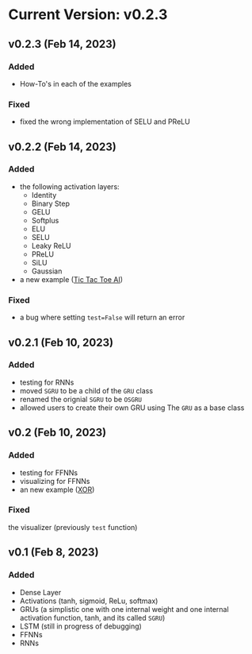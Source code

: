 # Current Version: v0.2.3

## v0.2.3 (Feb 14, 2023)
### Added

- How-To's in each of the examples

### Fixed

- fixed the wrong implementation of SELU and PReLU

## v0.2.2 (Feb 14, 2023)
### Added

- the following activation layers:
  - Identity
  - Binary Step
  - GELU
  - Softplus
  - ELU
  - SELU
  - Leaky ReLU
  - PReLU
  - SiLU
  - Gaussian
- a new example ([Tic Tac Toe AI](https://github.com/pleituer/neuralNet/tree/main/examples/Tic%20Tac%20Toe))

### Fixed

- a bug where setting `test=False` will return an error

## v0.2.1 (Feb 10, 2023)
### Added

- testing for RNNs
- moved `SGRU` to be a child of the `GRU` class
- renamed the orignial `SGRU` to be `OSGRU`
- allowed users to create their own GRU using The `GRU` as a base class

## v0.2 (Feb 10, 2023)
### Added

- testing for FFNNs
- visualizing for FFNNs
- an new example ([XOR](https://github.com/pleituer/neuralNet/tree/main/examples/XOR))

### Fixed

the visualizer (previously `test` function)

## v0.1 (Feb 8, 2023)
### Added

- Dense Layer
- Activations (tanh, sigmoid, ReLu, softmax)
- GRUs (a simplistic one with one internal weight and one internal activation function, tanh, and its called `SGRU`)
- LSTM (still in progress of debugging)
- FFNNs
- RNNs
